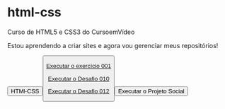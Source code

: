 # html-css
 Curso de HTML5 e CSS3 do CursoemVídeo

 Estou aprendendo a criar sites e agora vou gerenciar meus repositórios!

 <a href= "https://reginaldomariano.github.io/html-css"> <button>HTMl-CSS<button><a>

 <a href="https://reginaldomariano.github.io/html-css/exercicios/ex001/" target="_blank">Executar o exercício 001<a>

 <a href="https://reginaldomariano.github.io/html-css/Desafios/d010/android.html" target="_blank"> Executar o Desafio 010<a>

 <a href="https://reginaldomariano.github.io/projeto-cordel/" target="_blank">Executar o Desafio 012<a>

<a href="https://reginaldomariano.github.io/projeto-social/" target="_blank"><button>Executar o Projeto Social</button><a>

 


